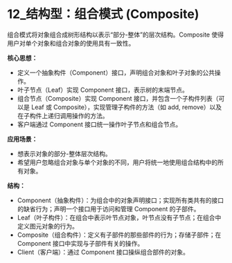 # 12_结构型：组合模式 (Composite)

组合模式将对象组合成树形结构以表示“部分-整体”的层次结构。Composite 使得用户对单个对象和组合对象的使用具有一致性。

**核心思想：**

*   定义一个抽象构件（Component）接口，声明组合对象和叶子对象的公共操作。
*   叶子节点（Leaf）实现 Component 接口，表示树的末端节点。
*   组合节点（Composite）实现 Component 接口，并包含一个子构件列表（可以是 Leaf 或 Composite），实现管理子构件的方法（如 add, remove）以及在子构件上递归调用操作的方法。
*   客户端通过 Component 接口统一操作叶子节点和组合节点。

**应用场景：**

*   想表示对象的部分-整体层次结构。
*   希望用户忽略组合对象与单个对象的不同，用户将统一地使用组合结构中的所有对象。

**结构：**

*   Component（抽象构件）：为组合中的对象声明接口；实现所有类共有的接口的缺省行为；声明一个接口用于访问和管理 Component 的子部件。
*   Leaf（叶子构件）：在组合中表示叶节点对象，叶节点没有子节点；在组合中定义图元对象的行为。
*   Composite（组合构件）：定义有子部件的那些部件的行为；存储子部件；在 Component 接口中实现与子部件有关的操作。
*   Client（客户端）：通过 Component 接口操纵组合部件的对象。
